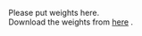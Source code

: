 Please put weights here.
<br/>
Download the weights from <a href="https://drive.google.com/open?id=1oqrnHQkSxdOI-SI8UsplTERjvZTjGjuV">here</a> .
